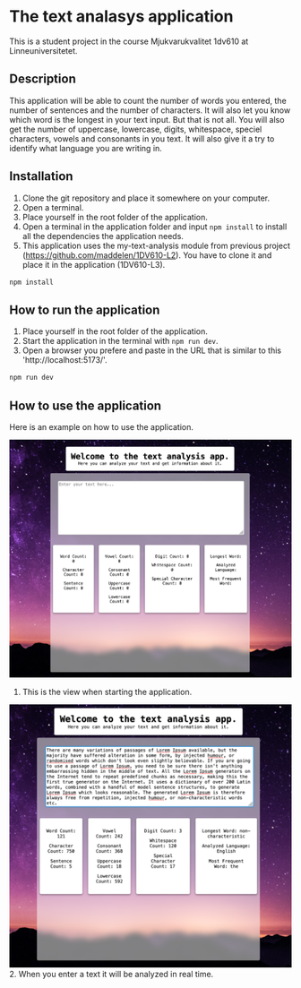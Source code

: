 # The text analasys application

This is a student project in the course Mjukvarukvalitet 1dv610 at Linneuniversitetet.

## Description
This application will be able to count the number of words you entered, the number of sentences and the number of characters. It will also let you know which word is the longest in your text input. But that is not all. You will also get the number of uppercase, lowercase, digits, whitespace, speciel characters, vowels and consonants in you text. It will also give it a try to identify what language you are writing in.

## Installation
1. Clone the git repository and place it somewhere on your computer.
2. Open a terminal.
3. Place yourself in the root folder of the application.
4. Open a terminal in the application folder and input ```npm install``` to install all the dependencies the application needs.
5. This application uses the my-text-analysis module from previous project (https://github.com/maddelen/1DV610-L2). You have to clone it and place it in the application (1DV610-L3).

```bash
npm install
```

## How to run the application
1. Place yourself in the root folder of the application.
2. Start the application in the terminal with ```npm run dev```.
3. Open a browser you prefere and paste in the URL that is similar to this 'http://localhost:5173/'.

```bash
npm run dev
```

## How to use the application

Here is an example on how to use the application.

![Start view](./src/images/start.png)
1. This is the view when starting the application.

![Analyzing text](./src/images/analyzing-text.png)
2. When you enter a text it will be analyzed in real time.
